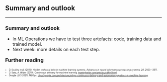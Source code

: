 ## Summary and outlook

---

### Summary and outlook

- In ML Operations we have to test three artefacts: code, training data and trained model.
- Next week: more details on each test step.

<h3 style="margin-top: 1em">Further reading</h3>

<ul style="font-size: 0.5em">
  <li>
    D.&nbsp;Sculley et al. (2015).
    Hidden technical debt in machine learning systems.
    <em>Advances in neural information processing systems, 28</em>, 2503&mdash;2511.
  </li>
  <li>
    D.&nbsp;Sato, A.&nbsp;Wider (2019).
    Continuous delivery for machine learning.
    <em><a href="https://martinfowler.com/articles/cd4ml.html">martinfowler.com/articles/cd4ml.html</a></em>.
  </li>
  <li>
    Google LLC (2021).
    MLOps.
    <em>
      <a href="https://cloud.google.com/architecture/mlops-continuous-delivery-and-automation-pipelines-in-machine-learning">
        cloud.google.com/architecture/mlops-continuous-delivery-and-automation-pipelines-in-machine-learning</a></em>.
  </li>
</ul>
